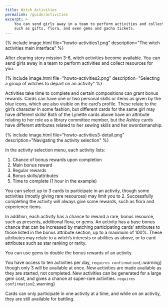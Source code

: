 ```yaml
---
title: Witch Activities
permalink: /guide/activities
excerpt: >
    You can send girls away in a team to perform activities and collect resources,
    such as gifts, flora, and even gems and gacha tickets.
---
```


{% include image.html file="howto-activities1.png" description="The witch activities main interface" %}

After clearing story mission 3-6, witch activities become available. You can
send girls away in a team to perform activities and collect resources for you.

{% include image.html file="howto-activities2.png" description="Selecting a group of witches to depart on an activity" %}

Activities take time to complete and certain compositions can grant bonus
rewards. Cards can have one or two personal skills or items as given by the blue
icons, which are also visible on the card’s profile. These relate to the girl’s
character in some fashion, but different cards for the same girl may have
different skills! Both of the Lynette cards above have an attribute relating to
her role as a library committee member, but the Ashley cards have different
attributes related to her sewing skills and her swordsmanship.

{% include image.html file="howto-activities3-detail.png" description="Navigating the activity selection" %}

In the activity selection menu, each activity lists:

1. Chance of bonus rewards upon completion
2. Main bonus reward
3. Regular rewards
4. Bonus skills/attributes
5. Time to complete (1 hour in the example)

You can select up to 3 cards to participate in an activity, though some
activities (mostly giving rare resources) may limit you to 2. Successfully
completing the activity will always give some rewards, such as flora and
experience items. 

In addition, each activity has a chance to reward a rare, bonus resource, such
as presents, additional flora, or gems. An activity has a base bonus chance that
can be increased by matching participating cards’ attributes to those listed in
the bonus attribute section, up to a maximum of 100%. These attributes may
relate to a witch’s interests or abilities as above, or to card attributes such
as star ranking or rarity.

You can use gems to double the bonus rewards of an activity.

You have access to ten activities per day, `requires confirmation`{:.warning}
though only 3 will be available at once. New activities are made available as
they are started, not completed. New activities can be generated for a large gem
cost, and gives a chance at super-rare activities. `requires
confirmation`{:.warning}

Cards can only participate in one activity at a time, and while on an activity,
they are still available for battling.
